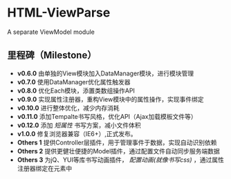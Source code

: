 HTML-ViewParse
==============

A separate ViewModel module

## 里程碑（Milestone）

* **v0.6.0** 由单独的View模块加入DataManager模块，进行模块管理
* **v0.7.0** 使用DataManager优化属性触发器
* **v0.8.0** 优化Each模块，添置类数组操作API
* **v0.9.0** 实现属性注册器，重构View模块中的属性操作，实现事件绑定
* **v0.10.0** 进行整体优化，减少内存消耗
* **v0.11.0** 添加Tempalte书写风格，优化API（Ajax加载模板文件等）
* **v0.12.0** 添加 *短属性* 书写方案，减小文件体积
* **v1.0.0** 修复浏览器兼容（IE6+）,正式发布。
* **Others 1** 提供Controller层插件，用于管理事件于数据，实现自动识别依赖
* **Others 2** 提供更健壮便捷的Model插件，通过配置文件自动同步服务端数据
* **Others 3** 为jQ、YUI等库书写动画插件， *配置动画(就像书写css)* ，通过属性注册器绑定在元素中
